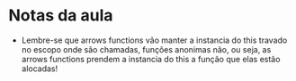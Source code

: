 # Notas da aula

- Lembre-se que arrows functions vão manter a instancia do this travado no escopo onde são chamadas, funções anonimas não, ou seja, as arrows functions prendem a instancia do this a função que elas estão alocadas! 
